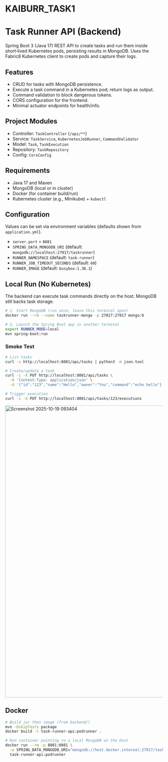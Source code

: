 # KAIBURR_TASK1
# Task Runner API (Backend)

Spring Boot 3 (Java 17) REST API to create tasks and run them inside short‑lived Kubernetes pods, persisting results in MongoDB. Uses the Fabric8 Kubernetes client to create pods and capture their logs.

## Features
- CRUD for tasks with MongoDB persistence.
- Execute a task command in a Kubernetes pod; return logs as output.
- Command validation to block dangerous tokens.
- CORS configuration for the frontend.
- Minimal actuator endpoints for health/info.

## Project Modules
- Controller: `TaskController` (`/api/**`)
- Service: `TaskService`, `KubernetesJobRunner`, `CommandValidator`
- Model: `Task`, `TaskExecution`
- Repository: `TaskRepository`
- Config: `CorsConfig`

## Requirements
- Java 17 and Maven
- MongoDB (local or in cluster)
- Docker (for container build/run)
- Kubernetes cluster (e.g., Minikube) + `kubectl`

## Configuration
Values can be set via environment variables (defaults shown from `application.yml`).
- `server.port` = `8081`
- `SPRING_DATA_MONGODB_URI` (default: `mongodb://localhost:27017/taskrunner`)
- `RUNNER_NAMESPACE` (default: `task-runner`)
- `RUNNER_JOB_TIMEOUT_SECONDS` (default: `60`)
- `RUNNER_IMAGE` (default: `busybox:1.36.1`)

## Local Run (No Kubernetes)
The backend can execute task commands directly on the host. MongoDB still backs task storage.

```bash
# 1. Start MongoDB (run once; leave this terminal open)
docker run --rm --name taskrunner-mongo -p 27017:27017 mongo:6

# 2. Launch the Spring Boot app in another terminal
export RUNNER_MODE=local
mvn spring-boot:run
```

### Smoke Test
```bash
# List tasks
curl -s http://localhost:8081/api/tasks | python3 -m json.tool

# Create/update a task
curl -i -X PUT http://localhost:8081/api/tasks \
  -H 'Content-Type: application/json' \
  -d '{"id":"123","name":"Hello","owner":"You","command":"echo hello"}'

# Trigger execution
curl -i -X PUT http://localhost:8081/api/tasks/123/executions
```

<img width="1204" height="930" alt="Screenshot 2025-10-19 093404" src="https://github.com/user-attachments/assets/fef6cdb1-931f-4c47-b4ae-047608361515" />

## Docker
```bash
# Build jar then image (from backend/)
mvn -DskipTests package
docker build -t task-runner-api:podrunner .

# Run container pointing to a local MongoDB on the host
docker run --rm -p 8081:8081 \
  -e SPRING_DATA_MONGODB_URI="mongodb://host.docker.internal:27017/taskrunner" \
  task-runner-api:podrunner
```



